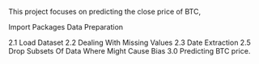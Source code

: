 This project focuses on predicting the close price of BTC,

Import Packages
Data Preparation

2.1 Load Dataset
2.2 Dealing With Missing Values
2.3 Date Extraction
2.5 Drop Subsets Of Data Where Might Cause Bias
3.0 Predicting BTC price.
